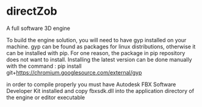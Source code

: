 # directZob
A full software 3D engine

To build the engine solution, you will need to have gyp installed on your machine.
gyp can be found as packages for linux distributions, otherwise it can be installed with pip.
For one reason, the package in pip repository does not want to install. Installing the latest version can be done manually with the command :
pip install git+https://chromium.googlesource.com/external/gyp

in order to compile properly you must have Autodesk FBX Software Developer Kit installed and copy fbxsdk.dll into the application directory of the engine or editor executable 
